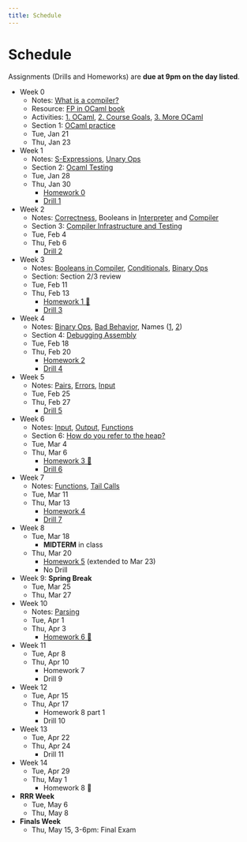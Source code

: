 ```yaml
---
title: Schedule
---
```


# Schedule

Assignments (Drills and Homeworks) are **due at 9pm on the day listed**.

- Week 0
	- Notes: [What is a compiler?](./notes/00-What-Is-A-Compiler.html)
	- Resource: [FP in OCaml book ](https://cs3110.github.io/textbook/cover.html) 
	- Activities: [1. OCaml](./activities/Activity-01.pdf), 
	  [2. Course Goals](./activities/Activity-02.pdf), 
	  [3. More OCaml](./activities/Activity-03.pdf)
	- Section 1: [OCaml practice](https://classroom.github.com/a/dCqtSt5e)
	- Tue, Jan 21
	- Thu, Jan 23
- Week 1
	- Notes: [S-Expressions](./notes/01-S-Expressions.html), [Unary Ops](./notes/02-Unary.html)
	- Section 2: [Ocaml Testing](https://classroom.github.com/a/KBvwYzUP)
	- Tue, Jan 28
	- Thu, Jan 30
		- [Homework 0](https://classroom.github.com/a/ciFgRAjw)
		- [Drill 1](https://bcourses.berkeley.edu/courses/1542169/quizzes/2494426)
- Week 2
	- Notes: [Correctness](./notes/03-Correctness.html), 
	  Booleans in [Interpreter](./notes/04-Booleans-1.html) and [Compiler](./notes/05-Booleans-2.html)
	- Section 3: [Compiler Infrastructure and Testing](https://classroom.github.com/a/5MelbZP0)
	- Tue, Feb 4
	- Thu, Feb 6
		- [Drill 2](https://bcourses.berkeley.edu/courses/1542169/quizzes/2494767)
- Week 3
	<!-- - binops,names -->
	- Notes: [Booleans in Compiler](./notes/05-Booleans-2.html), 
	         [Conditionals](./notes/06-Conditionals.html),
			 [Binary Ops](./notes/07-Binary_Operations.html)
	- Section: Section 2/3 review
	- Tue, Feb 11
	- Thu, Feb 13
		- [Homework 1 🚩](https://classroom.github.com/a/DuvsVGLE)
		- [Drill 3](https://bcourses.berkeley.edu/courses/1542169/quizzes/2495605)
- Week 4
	<!-- - pairs, errors -->
	- Notes: [Binary Ops](./notes/07-Binary_Operations.html),
	         [Bad Behavior](./notes/08-Reflections_On_Binary_Operations.html),
			 Names ([1](./notes/09-Naming_Expressions-1.html), [2](./notes/10-Naming_Expressions-2.html))
	- Section 4: [Debugging Assembly](https://classroom.github.com/a/pNqcwhUk)
	- Tue, Feb 18
	- Thu, Feb 20
		- [Homework 2](https://classroom.github.com/a/PhQYwsrQ)
		- [Drill 4](https://bcourses.berkeley.edu/courses/1542169/quizzes/2496045)
- Week 5
	- Notes: [Pairs](./notes/11-Pairs.html), 
	         [Errors](./notes/12-Handling-Errors.html),
			 [Input](./notes/13-Interacting-With-Environment.html)
	<!-- - io -->
	- Tue, Feb 25
	- Thu, Feb 27
		- [Drill 5](https://bcourses.berkeley.edu/courses/1542169/quizzes/2496313)
- Week 6
	<!-- - functions -->
	- Notes: [Input](./notes/13-Interacting-With-Environment.html),
	         [Output](./notes/14-Output.html),
			 [Functions](./notes/15-Functions.html)
	- Section 6: [How do you refer to the heap?](https://classroom.github.com/a/-Fs3_kEW)
	- Tue, Mar 4
	- Thu, Mar 6
		- [Homework 3 🚩](https://classroom.github.com/a/UaqLfXT9)
		- [Drill 6](https://bcourses.berkeley.edu/courses/1542169/quizzes/2496597)
- Week 7
	<!-- - tco, parsing -->
	- Notes: [Functions](./notes/15-Functions.html),
	         [Tail Calls](./notes/16-Tail-Call.html)
	- Tue, Mar 11
	- Thu, Mar 13
		- [Homework 4](https://classroom.github.com/a/EFulzFxJ)
		- [Drill 7](https://bcourses.berkeley.edu/courses/1542169/quizzes/2496951)
- Week 8
	- Tue, Mar 18
		- **MIDTERM** in class
	- Thu, Mar 20
		- [Homework 5](https://classroom.github.com/a/SMlyqQxJ) (extended to Mar 23)
		- No Drill
- Week 9: **Spring Break**
	- Tue, Mar 25
	- Thu, Mar 27
- Week 10
	<!-- - parsing / function pointers  -->
	- Notes: [Parsing](./notes/17-Parsing-1.html)
	- Tue, Apr 1
	- Thu, Apr 3
		- [Homework 6 🚩](https://classroom.github.com/a/TQhNSGFx)
- Week 11
	<!-- - lambdas -->
	- Tue, Apr 8
	- Thu, Apr 10
		- Homework 7
		- Drill 9
- Week 12
	<!-- - opts -->
	- Tue, Apr 15
	- Thu, Apr 17
		- Homework 8 part 1
		- Drill 10
- Week 13
	<!-- - gc -->
	- Tue, Apr 22
	- Thu, Apr 24
		- Drill 11
- Week 14
	<!-- - types, trusting trust -->
	- Tue, Apr 29
	- Thu, May 1
		- Homework 8 🚩
- **RRR Week**
	- Tue, May 6
	- Thu, May 8
- **Finals Week**
    - Thu, May 15, 3-6pm: Final Exam
